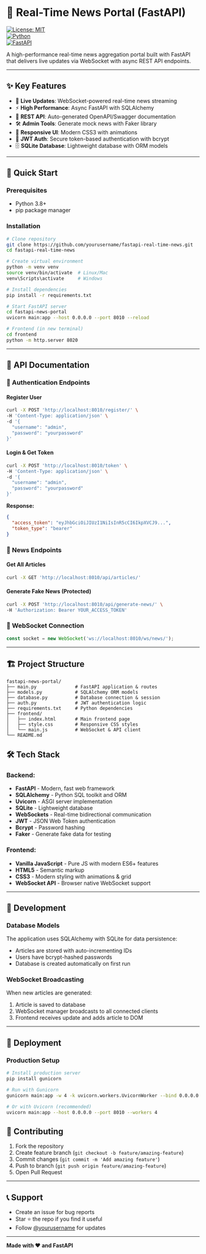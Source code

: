 # 📰 Real-Time News Portal (FastAPI)
[![License: MIT](https://img.shields.io/badge/License-MIT-blue.svg)](https://opensource.org/licenses/MIT)  
[![Python](https://img.shields.io/badge/Python-3.8%2B-blue)](https://www.python.org/)  
[![FastAPI](https://img.shields.io/badge/FastAPI-0.104-brightgreen)](https://fastapi.tiangolo.com/)  

A high-performance real-time news aggregation portal built with FastAPI that delivers live updates via WebSocket with async REST API endpoints.

---

## ✨ Key Features  
- 🔴 **Live Updates**: WebSocket-powered real-time news streaming  
- ⚡ **High Performance**: Async FastAPI with SQLAlchemy  
- 📡 **REST API**: Auto-generated OpenAPI/Swagger documentation  
- 🛠️ **Admin Tools**: Generate mock news with Faker library  
- 📱 **Responsive UI**: Modern CSS3 with animations  
- 🔐 **JWT Auth**: Secure token-based authentication with bcrypt  
- 🗄️ **SQLite Database**: Lightweight database with ORM models  

---

## 🚀 Quick Start

### Prerequisites
- Python 3.8+
- pip package manager

### Installation
```bash
# Clone repository
git clone https://github.com/yourusername/fastapi-real-time-news.git
cd fastapi-real-time-news

# Create virtual environment
python -m venv venv
source venv/bin/activate  # Linux/Mac
venv\Scripts\activate     # Windows

# Install dependencies
pip install -r requirements.txt

# Start FastAPI server
cd fastapi-news-portal
uvicorn main:app --host 0.0.0.0 --port 8010 --reload

# Frontend (in new terminal)
cd frontend
python -m http.server 8020
```

---

## 📡 API Documentation

### 🔐 Authentication Endpoints

#### Register User
```bash
curl -X POST 'http://localhost:8010/register/' \
-H 'Content-Type: application/json' \
-d '{
  "username": "admin",
  "password": "yourpassword"
}'
```

#### Login & Get Token
```bash
curl -X POST 'http://localhost:8010/token' \
-H 'Content-Type: application/json' \
-d '{
  "username": "admin", 
  "password": "yourpassword"
}'
```

**Response:**
```json
{
  "access_token": "eyJhbGciOiJIUzI1NiIsInR5cCI6IkpXVCJ9...",
  "token_type": "bearer"
}
```

### 📰 News Endpoints

#### Get All Articles
```bash
curl -X GET 'http://localhost:8010/api/articles/'
```

#### Generate Fake News (Protected)
```bash
curl -X POST 'http://localhost:8010/api/generate-news/' \
-H 'Authorization: Bearer YOUR_ACCESS_TOKEN'
```

### 🔌 WebSocket Connection
```javascript
const socket = new WebSocket('ws://localhost:8010/ws/news/');
```

---

## 🏗️ Project Structure

```
fastapi-news-portal/
├── main.py              # FastAPI application & routes
├── models.py            # SQLAlchemy ORM models
├── database.py          # Database connection & session
├── auth.py              # JWT authentication logic
├── requirements.txt     # Python dependencies
├── frontend/
│   ├── index.html       # Main frontend page
│   ├── style.css        # Responsive CSS styles
│   └── main.js          # WebSocket & API client
└── README.md
```

## 🛠️ Tech Stack

### Backend:
- **FastAPI** - Modern, fast web framework
- **SQLAlchemy** - Python SQL toolkit and ORM
- **Uvicorn** - ASGI server implementation
- **SQLite** - Lightweight database
- **WebSockets** - Real-time bidirectional communication
- **JWT** - JSON Web Token authentication
- **Bcrypt** - Password hashing
- **Faker** - Generate fake data for testing

### Frontend:
- **Vanilla JavaScript** - Pure JS with modern ES6+ features
- **HTML5** - Semantic markup
- **CSS3** - Modern styling with animations & grid
- **WebSocket API** - Browser native WebSocket support

---

## 🔧 Development

### Database Models
The application uses SQLAlchemy with SQLite for data persistence:
- Articles are stored with auto-incrementing IDs
- Users have bcrypt-hashed passwords
- Database is created automatically on first run

### WebSocket Broadcasting
When new articles are generated:
1. Article is saved to database
2. WebSocket manager broadcasts to all connected clients
3. Frontend receives update and adds article to DOM

---

## 🚀 Deployment

### Production Setup
```bash
# Install production server
pip install gunicorn

# Run with Gunicorn
gunicorn main:app -w 4 -k uvicorn.workers.UvicornWorker --bind 0.0.0.0:8010

# Or with Uvicorn (recommended)
uvicorn main:app --host 0.0.0.0 --port 8010 --workers 4
```

## 🤝 Contributing

1. Fork the repository
2. Create feature branch (`git checkout -b feature/amazing-feature`)
3. Commit changes (`git commit -m 'Add amazing feature'`)
4. Push to branch (`git push origin feature/amazing-feature`)
5. Open Pull Request

---

## 📞 Support

- Create an issue for bug reports
- Star ⭐ the repo if you find it useful
- Follow [@yourusername](https://github.com/yourusername) for updates

---

**Made with ❤️ and FastAPI**